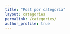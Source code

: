 ```yaml
---
title: "Post por categoría"
layout: categories
permalink: /categories/
author_profile: true
---
```

